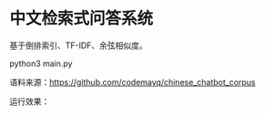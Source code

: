 # 中文检索式问答系统
基于倒排索引、TF-IDF、余弦相似度。

python3 main.py

语料来源：https://github.com/codemayq/chinese_chatbot_corpus

运行效果：


